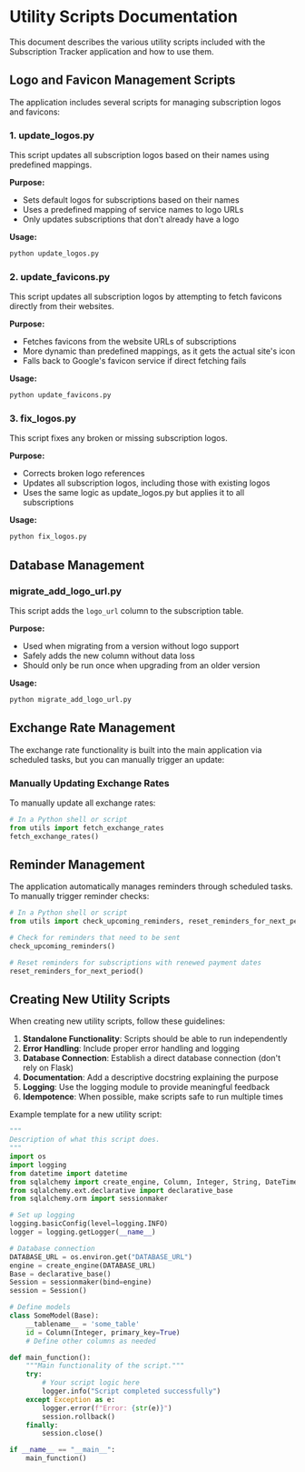 # Utility Scripts Documentation

This document describes the various utility scripts included with the Subscription Tracker application and how to use them.

## Logo and Favicon Management Scripts

The application includes several scripts for managing subscription logos and favicons:

### 1. update_logos.py

This script updates all subscription logos based on their names using predefined mappings.

**Purpose:**
- Sets default logos for subscriptions based on their names
- Uses a predefined mapping of service names to logo URLs
- Only updates subscriptions that don't already have a logo

**Usage:**
```bash
python update_logos.py
```

### 2. update_favicons.py

This script updates all subscription logos by attempting to fetch favicons directly from their websites.

**Purpose:**
- Fetches favicons from the website URLs of subscriptions
- More dynamic than predefined mappings, as it gets the actual site's icon
- Falls back to Google's favicon service if direct fetching fails

**Usage:**
```bash
python update_favicons.py
```

### 3. fix_logos.py

This script fixes any broken or missing subscription logos.

**Purpose:**
- Corrects broken logo references
- Updates all subscription logos, including those with existing logos
- Uses the same logic as update_logos.py but applies it to all subscriptions

**Usage:**
```bash
python fix_logos.py
```

## Database Management

### migrate_add_logo_url.py

This script adds the `logo_url` column to the subscription table.

**Purpose:**
- Used when migrating from a version without logo support
- Safely adds the new column without data loss
- Should only be run once when upgrading from an older version

**Usage:**
```bash
python migrate_add_logo_url.py
```

## Exchange Rate Management

The exchange rate functionality is built into the main application via scheduled tasks, but you can manually trigger an update:

### Manually Updating Exchange Rates

To manually update all exchange rates:

```python
# In a Python shell or script
from utils import fetch_exchange_rates
fetch_exchange_rates()
```

## Reminder Management

The application automatically manages reminders through scheduled tasks. To manually trigger reminder checks:

```python
# In a Python shell or script
from utils import check_upcoming_reminders, reset_reminders_for_next_period

# Check for reminders that need to be sent
check_upcoming_reminders()

# Reset reminders for subscriptions with renewed payment dates
reset_reminders_for_next_period()
```

## Creating New Utility Scripts

When creating new utility scripts, follow these guidelines:

1. **Standalone Functionality**: Scripts should be able to run independently
2. **Error Handling**: Include proper error handling and logging
3. **Database Connection**: Establish a direct database connection (don't rely on Flask)
4. **Documentation**: Add a descriptive docstring explaining the purpose
5. **Logging**: Use the logging module to provide meaningful feedback
6. **Idempotence**: When possible, make scripts safe to run multiple times

Example template for a new utility script:

```python
"""
Description of what this script does.
"""
import os
import logging
from datetime import datetime
from sqlalchemy import create_engine, Column, Integer, String, DateTime
from sqlalchemy.ext.declarative import declarative_base
from sqlalchemy.orm import sessionmaker

# Set up logging
logging.basicConfig(level=logging.INFO)
logger = logging.getLogger(__name__)

# Database connection
DATABASE_URL = os.environ.get("DATABASE_URL")
engine = create_engine(DATABASE_URL)
Base = declarative_base()
Session = sessionmaker(bind=engine)
session = Session()

# Define models
class SomeModel(Base):
    __tablename__ = 'some_table'
    id = Column(Integer, primary_key=True)
    # Define other columns as needed

def main_function():
    """Main functionality of the script."""
    try:
        # Your script logic here
        logger.info("Script completed successfully")
    except Exception as e:
        logger.error(f"Error: {str(e)}")
        session.rollback()
    finally:
        session.close()

if __name__ == "__main__":
    main_function()
```